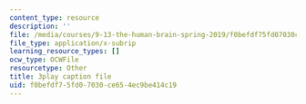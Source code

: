 ```yaml
---
content_type: resource
description: ''
file: /media/courses/9-13-the-human-brain-spring-2019/f0befdf75fd07030ce654ec9be414c19_ppxK4R8XWfU.srt
file_type: application/x-subrip
learning_resource_types: []
ocw_type: OCWFile
resourcetype: Other
title: 3play caption file
uid: f0befdf7-5fd0-7030-ce65-4ec9be414c19
---
```

